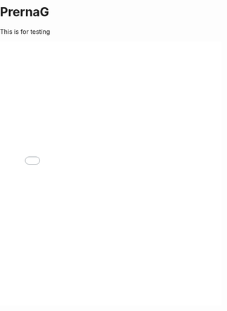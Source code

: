 # PrernaG
This is for testing 
<iframe src="your-html-file-url" width="100%" height="600px" frameborder="0" style="overflow:hidden;" scrolling="no"></iframe>

 <style>
        body, html {
            margin: 0;
            padding: 0;
            width: 100%;
            height: 100%;
            overflow: hidden; /* Prevent scrolling */
        }
        .container {
            display: flex;
            justify-content: center;
            align-items: center;
            width: 100%;
            height: 100%;
        }
        img {
            max-width: 100%;
            max-height: 100%;
            object-fit: contain; /* Ensure the image fits within the container */
        }
    </style>
